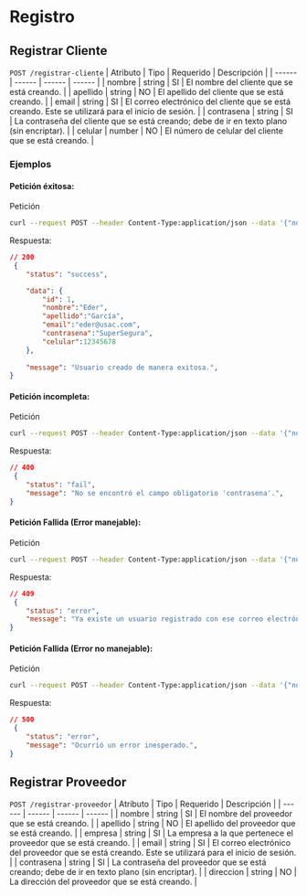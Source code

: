 # Registro

## Registrar Cliente <a name="registrar-cliente"></a>
`POST /registrar-cliente`
| Atributo | Tipo | Requerido | Descripción |
| ------ | ------ | ------ | ------ |
| nombre | string | SI | El nombre del cliente que se está creando. |
| apellido | string | NO | El apellido del cliente que se está creando. |
| email | string | SI | El correo electrónico del cliente que se está creando. Este se utilizará para el inicio de sesión. |
| contrasena | string | SI | La contraseña del cliente que se está creando; debe de ir en texto plano (sin encriptar). |
| celular | number | NO | El número de celular del cliente que se está creando. |

### Ejemplos

#### Petición éxitosa:

Petición

``` sh
curl --request POST --header Content-Type:application/json --data '{"nombre":"Eder", "apellido":"García", "email":"eder@usac.com", "contrasena":"SuperSegura", "celular":12345678}' "http://<URL_BUS>/registrar-cliente"
```

Respuesta:

``` json
// 200
 {
    "status": "success",

    "data": {
        "id": 1,
        "nombre":"Eder",
        "apellido":"García",
        "email":"eder@usac.com",
        "contrasena":"SuperSegura",
        "celular":12345678
    },
 
    "message": "Usuario creado de manera exitosa.",
}

```

#### Petición incompleta:

Petición

``` sh
curl --request POST --header Content-Type:application/json --data '{"nombre":"Eder", "apellido":"García", "email":"eder@usac.com"}' "http://<URL_BUS>/registrar-cliente"
```

Respuesta:

``` json
// 400
 {
    "status": "fail",
    "message": "No se encontró el campo obligatorio 'contrasena'.",
}

```

#### Petición Fallida (Error manejable):

Petición

``` sh
curl --request POST --header Content-Type:application/json --data '{"nombre":"Eder", "apellido":"García", "email":"eder@usac.com", "contrasena":"SuperSegura", "celular":12345678}' "http://<URL_BUS>/registrar-cliente"
```
Respuesta:
``` json
// 409
 {
    "status": "error",
    "message": "Ya existe un usuario registrado con ese correo electrónico.",
}

```

#### Petición Fallida (Error no manejable):

Petición

``` sh
curl --request POST --header Content-Type:application/json --data '{"nombre":"Otro", "apellido":"Usuario", "email":"usuario@usac.com", "contrasena":"SuperSegura", "celular":12345678}' "http://<URL_BUS>/registrar-cliente"
```
Respuesta:
``` json
// 500
 {
    "status": "error",
    "message": "Ocurrió un error inesperado.",
}

```
## Registrar Proveedor <a name="registrar-proveedor"></a>
`POST /registrar-proveedor`
| Atributo | Tipo | Requerido | Descripción |
| ------ | ------ | ------ | ------ |
| nombre | string | SI | El nombre del proveedor que se está creando. |
| apellido | string | NO | El apellido del proveedor que se está creando. |
| empresa | string | SI | La empresa a la que pertenece el proveedor que se está creando. |
| email | string | SI | El correo electrónico del proveedor que se está creando. Este se utilizará para el inicio de sesión. |
| contrasena | string | SI | La contraseña del proveedor que se está creando; debe de ir en texto plano (sin encriptar). |
| direccion | string | NO | La dirección del proveedor que se está creando. |